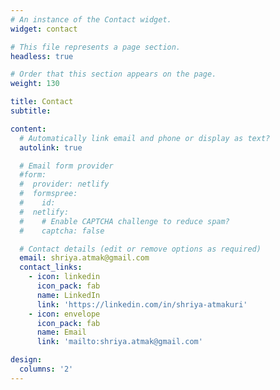 ```yaml
---
# An instance of the Contact widget.
widget: contact

# This file represents a page section.
headless: true

# Order that this section appears on the page.
weight: 130

title: Contact
subtitle:

content:
  # Automatically link email and phone or display as text?
  autolink: true

  # Email form provider
  #form:
  #  provider: netlify
  #  formspree:
  #    id:
  #  netlify:
  #    # Enable CAPTCHA challenge to reduce spam?
  #    captcha: false

  # Contact details (edit or remove options as required)
  email: shriya.atmak@gmail.com
  contact_links:
    - icon: linkedin
      icon_pack: fab
      name: LinkedIn
      link: 'https://linkedin.com/in/shriya-atmakuri'
    - icon: envelope
      icon_pack: fab
      name: Email
      link: 'mailto:shriya.atmak@gmail.com'

design:
  columns: '2'
---
```

